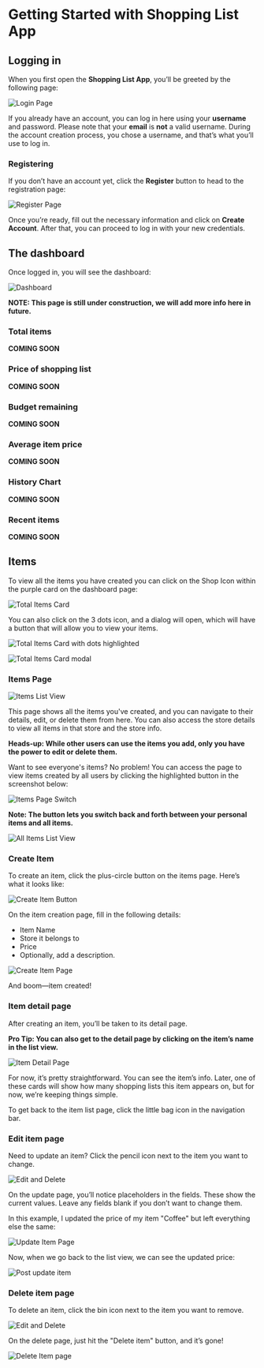 # Getting Started with Shopping List App

## Logging in

When you first open the **Shopping List App**, you’ll be greeted by the following page:

![Login Page](./assets/login.png)

If you already have an account, you can log in here using your **username** and password. Please note that your **email** is **not** a valid username. During the account creation process, you chose a username, and that’s what you’ll use to log in.

### Registering

If you don’t have an account yet, click the **Register** button to head to the registration page:

![Register Page](./assets/register.png)

Once you’re ready, fill out the necessary information and click on **Create Account**. After that, you can proceed to log in with your new credentials. 

## The dashboard

Once logged in, you will see the dashboard:

![Dashboard](./assets/dashboard.png)

**NOTE: This page is still under construction, we will add more info here in future.**

### Total items

**COMING SOON**

### Price of shopping list

**COMING SOON**

### Budget remaining

**COMING SOON**

### Average item price

**COMING SOON**

### History Chart

**COMING SOON**

### Recent items

**COMING SOON**

## Items

To view all the items you have created you can click on the Shop Icon within the purple card on the dashboard page:

![Total Items Card](./assets/totalItemsCard.png)

You can also click on the 3 dots icon, and a dialog will open, which will have a button that will allow you to view your items.

![Total Items Card with dots highlighted](./assets/totalItemsCardDots.png)

![Total Items Card modal](./assets/totalItemsCardModal.png)

### Items Page

![Items List View](./assets/items.png)

This page shows all the items you've created, and you can navigate to their details, edit, or delete them from here. You can also access the store details to view all items in that store and the store info.

**Heads-up: While other users can use the items you add, only you have the power to edit or delete them.**

Want to see everyone's items? No problem! You can access the page to view items created by all users by clicking the highlighted button in the screenshot below:

![Items Page Switch](./assets/itemsPageSwitch.png)

**Note: The button lets you switch back and forth between your personal items and all items.**

![All Items List View](./assets/allItems.png)

### Create Item

To create an item, click the plus-circle button on the items page. Here’s what it looks like:

![Create Item Button](./assets/createItemButton.png)

On the item creation page, fill in the following details:

- Item Name
- Store it belongs to
- Price
- Optionally, add a description.

![Create Item Page](./assets/createItemPage.png)

And boom—item created!

### Item detail page

After creating an item, you’ll be taken to its detail page.

**Pro Tip: You can also get to the detail page by clicking on the item’s name in the list view.**

![Item Detail Page](./assets/itemDetailPage.png)

For now, it’s pretty straightforward. You can see the item’s info. Later, one of these cards will show how many shopping lists this item appears on, but for now, we’re keeping things simple.

To get back to the item list page, click the little bag icon in the navigation bar.

### Edit item page

Need to update an item? Click the pencil icon next to the item you want to change.

![Edit and Delete](./assets/editAndDelete.png)

On the update page, you’ll notice placeholders in the fields. These show the current values. Leave any fields blank if you don’t want to change them.

In this example, I updated the price of my item "Coffee" but left everything else the same:

![Update Item Page](./assets/updateItem.png)

Now, when we go back to the list view, we can see the updated price:

![Post update item](./assets/postUpdateItem.png)

### Delete item page

To delete an item, click the bin icon next to the item you want to remove.

![Edit and Delete](./assets/editAndDelete.png)

On the delete page, just hit the "Delete item" button, and it’s gone!

![Delete Item page](./assets/deleteItem.png)
